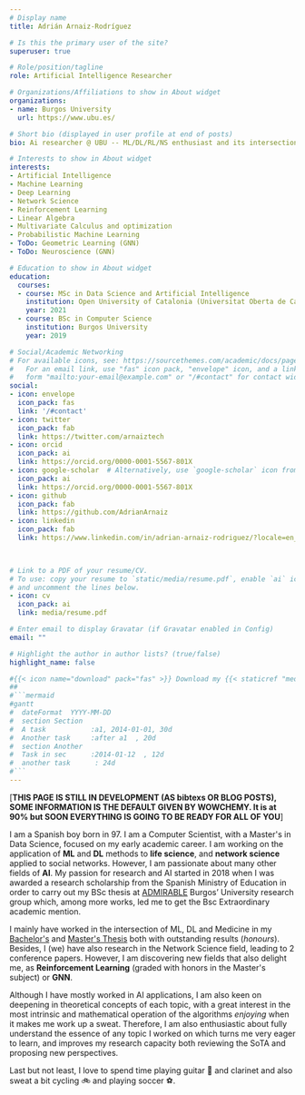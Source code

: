 ```yaml
---
# Display name
title: Adrián Arnaiz-Rodríguez

# Is this the primary user of the site?
superuser: true

# Role/position/tagline
role: Artificial Intelligence Researcher

# Organizations/Affiliations to show in About widget
organizations:
- name: Burgos University
  url: https://www.ubu.es/

# Short bio (displayed in user profile at end of posts)
bio: Ai researcher @ UBU -- ML/DL/RL/NS enthusiast and its intersection with Medicine.

# Interests to show in About widget
interests:
- Artificial Intelligence
- Machine Learning
- Deep Learning
- Network Science
- Reinforcement Learning
- Linear Algebra
- Multivariate Calculus and optimization
- Probabilistic Machine Learning
- ToDo: Geometric Learning (GNN)
- ToDo: Neuroscience (GNN)

# Education to show in About widget
education:
  courses:
  - course: MSc in Data Science and Artificial Intelligence
    institution: Open University of Catalonia (Universitat Oberta de Catalunya)
    year: 2021
  - course: BSc in Computer Science
    institution: Burgos University
    year: 2019

# Social/Academic Networking
# For available icons, see: https://sourcethemes.com/academic/docs/page-builder/#icons
#   For an email link, use "fas" icon pack, "envelope" icon, and a link in the
#   form "mailto:your-email@example.com" or "/#contact" for contact widget.
social:
- icon: envelope
  icon_pack: fas
  link: '/#contact'
- icon: twitter
  icon_pack: fab
  link: https://twitter.com/arnaiztech
- icon: orcid 
  icon_pack: ai
  link: https://orcid.org/0000-0001-5567-801X
- icon: google-scholar  # Alternatively, use `google-scholar` icon from `ai` icon pack
  icon_pack: ai
  link: https://orcid.org/0000-0001-5567-801X
- icon: github
  icon_pack: fab
  link: https://github.com/AdrianArnaiz
- icon: linkedin
  icon_pack: fab
  link: https://www.linkedin.com/in/adrian-arnaiz-rodriguez/?locale=en_US
  


# Link to a PDF of your resume/CV.
# To use: copy your resume to `static/media/resume.pdf`, enable `ai` icons in `params.toml`, 
# and uncomment the lines below.
- icon: cv
  icon_pack: ai
  link: media/resume.pdf

# Enter email to display Gravatar (if Gravatar enabled in Config)
email: ""

# Highlight the author in author lists? (true/false)
highlight_name: false

#{{< icon name="download" pack="fas" >}} Download my {{< staticref "media/demo_resume.pdf" "newtab" >}}resumé{{< /staticref >}}.
##
#```mermaid
#gantt
#  dateFormat  YYYY-MM-DD
#  section Section
#  A task           :a1, 2014-01-01, 30d
#  Another task     :after a1  , 20d
#  section Another
#  Task in sec      :2014-01-12  , 12d
#  another task      : 24d
#```
---
```


[**THIS PAGE IS STILL IN DEVELOPMENT (AS bibtexs OR BLOG POSTS), SOME INFORMATION IS THE DEFAULT GIVEN BY WOWCHEMY. It is at 90% but SOON EVERYTHING IS GOING TO BE READY FOR ALL OF YOU**]

I am a Spanish boy born in 97. I am a Computer Scientist, with a Master's in Data Science, focused on my early academic career. I am working on the application of **ML** and **DL** methods to **life science**, and **network science** applied to social networks. However, I am passionate about many other fields of **AI**. My passion for research and AI started in 2018 when I was awarded a research scholarship from the Spanish Ministry of Education in order to carry out my BSc thesis at [ADMIRABLE](https://admirable-ubu.es/) Burgos’ University research group which, among more works, led me to get the Bsc Extraordinary academic mention.

I mainly have worked in the intersection of ML, DL and Medicine in my [Bachelor's](https://github.com/AdrianArnaiz/TFG-Neurodegenerative-Disease-Detection) and [Master's Thesis](https://github.com/AdrianArnaiz/Brain-MRI-Autoencoder) both with outstanding results (*honours*). Besides, I (we) have also research in the Network Science field, leading to 2 conference papers. However, I am discovering new fields that also delight me, as **Reinforcement Learning** (graded with honors in the Master's subject) or **GNN**.

Although I have mostly worked in AI applications, I am also keen on deepening in theoretical concepts of each topic, with a great interest in the most intrinsic and mathematical operation of the algorithms *enjoying* when it makes me work up a sweat. Therefore, I am also enthusiastic about fully understand the essence of any topic I worked on which turns me very eager to learn, and improves my research capacity both reviewing the SoTA and proposing new perspectives.

Last but not least, I love to spend time playing guitar :guitar: and clarinet and also sweat a bit cycling :bike: and playing soccer :soccer:.
